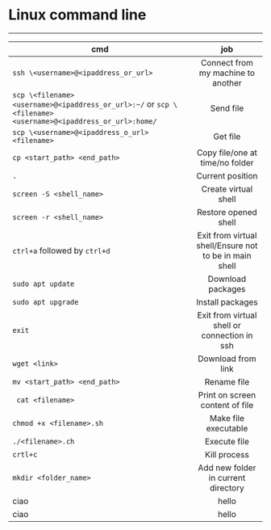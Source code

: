 # Linux command line

---



| cmd            | job              |
| ------------- |:-------------:|
| ```ssh \<username>@<ipaddress_or_url>```     |Connect from my machine to another | 
| ```scp \<filename> <username>@<ipaddress_or_url>:~/``` or ```scp \<filename> <username>@<ipaddress_or_url>:home/```   | Send file      |  
| ```scp \<username>@<ipaddress_o_url> <filename>``` | Get file |
| ```cp <start_path> <end_path>``` | Copy file/one at time/no folder |
| ```.``` | Current position |
| ```screen -S <shell_name>```   | Create virtual shell |
| ```screen -r <shell_name> ``` | Restore opened shell |
| ```ctrl+a``` followed by ```ctrl+d``` | Exit from virtual shell/Ensure not to be in main shell |
|```sudo apt update ```  | Download packages |
| ```sudo apt upgrade ``` | Install packages |
| ```exit ``` | Exit from virtual shell or connection in ssh |
| ```wget <link> ``` | Download from link |
| ```mv <start_path> <end_path> ``` | Rename file |
| ``` cat <filename>``` | Print on screen content of file|
| ```chmod +x <filename>.sh ``` | Make file executable  |
| ```./<filename>.ch ``` | Execute file |
| ```crtl+c ``` | Kill process |
| ```mkdir <folder_name> ``` | Add new folder in current directory |
| ciao | hello |
| ciao | hello |



